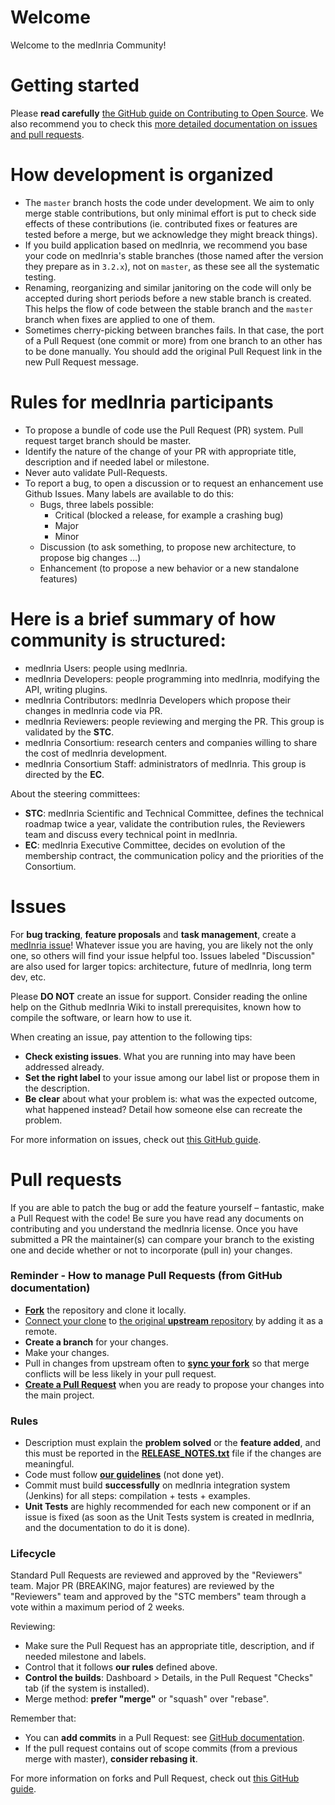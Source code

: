 # Welcome

Welcome to the medInria Community! 

# Getting started

Please **read carefully** [the GitHub guide on Contributing to Open Source](https://guides.github.com/activities/contributing-to-open-source/). We also recommend you to check this [more detailed documentation on issues and pull requests](https://help.github.com/categories/collaborating-with-issues-and-pull-requests/).

# How development is organized
- The `master` branch hosts the code under development. We aim to only merge stable contributions, but only minimal effort is put to check side effects of these contributions (ie. contributed fixes or features are tested before a merge, but we acknowledge they might breack things).
- If you build application based on medInria, we recommend you base your code on medInria's stable branches (those named after the version they prepare as in `3.2.x`), not on `master`, as these see all the systematic testing.
- Renaming, reorganizing and similar janitoring on the code will only be accepted during short periods before a new stable branch is created. This helps the flow of code between the stable branch and the `master` branch when fixes are applied to one of them.
- Sometimes cherry-picking between branches fails. In that case, the port of a Pull Request (one commit or more) from one branch to an other has to be done manually. You should add the original Pull Request link in the new Pull Request message.

# Rules for medInria participants
- To propose a bundle of code use the Pull Request (PR) system. Pull request target branch should be master.
- Identify the nature of the change of your PR with appropriate title, description and if needed label or milestone.
- Never auto validate Pull-Requests.
- To report a bug, to open a discussion or to request an enhancement use Github Issues. Many labels are available to do this:
	- Bugs, three labels possible:
		- Critical (blocked a release, for example a crashing bug)
		- Major
		- Minor
	- Discussion (to ask something, to propose new architecture, to propose big changes …)
	- Enhancement (to propose a new behavior or a new standalone features)
	
# Here is a brief summary of how community is structured:
- medInria Users:            people using medInria.
- medInria Developers:       people programming into medInria, modifying the API, writing plugins.
- medInria Contributors:     medInria Developers which propose their changes in medInria code via PR.
- medInria Reviewers:        people reviewing and merging the PR. This group is validated by the **STC**.
- medInria Consortium:       research centers and companies willing to share the cost of medInria development.
- medInria Consortium Staff: administrators of medInria. This group is directed by the **EC**.

About the steering committees:
- **STC**: medInria Scientific and Technical Committee, defines the technical roadmap twice a year, validate the contribution rules, the Reviewers team and discuss every technical point in medInria.
- **EC**: medInria Executive Committee, decides on evolution of the membership contract, the communication policy and the priorities of the Consortium.

# Issues

For **bug tracking**, **feature proposals** and **task management**, create a [medInria issue](https://github.com/medInria/medInria-public/issues)! Whatever issue you are having, you are likely not the only one, so others will find your issue helpful too. Issues labeled "Discussion" are also used for larger topics: architecture, future of medInria, long term dev, etc.

Please **DO NOT** create an issue for support. Consider reading the online help on the Github medInria Wiki to install prerequisites, known how to compile the software, or learn how to use it.

When creating an issue, pay attention to the following tips:

- **Check existing issues**. What you are running into may have been addressed already.
- **Set the right label** to your issue among our label list or propose them in the description.
- **Be clear** about what your problem is: what was the expected outcome, what happened instead? Detail how someone else can recreate the problem.

For more information on issues, check out [this GitHub guide](https://guides.github.com/features/issues/).  


# Pull requests

If you are able to patch the bug or add the feature yourself – fantastic, make a Pull Request with the code! Be sure you have read any documents on contributing and you understand the medInria license. Once you have submitted a PR the maintainer(s) can compare your branch to the existing one and decide whether or not to incorporate (pull in) your changes.

### Reminder - How to manage Pull Requests (from GitHub documentation)

- **[Fork](http://guides.github.com/activities/forking/)** the repository and clone it locally.
- [Connect your clone](https://help.github.com/articles/configuring-a-remote-for-a-fork/) to [the original **upstream** repository](https://github.com/medInria-framework/medInria/) by adding it as a remote.
- **Create a branch** for your changes.
- Make your changes.
- Pull in changes from upstream often to [**sync your fork**](https://help.github.com/articles/syncing-a-fork/) so that merge conflicts will be less likely in your pull request.
- [**Create a Pull Request**](https://help.github.com/articles/creating-a-pull-request-from-a-fork/) when you are ready to propose your changes into the main project.

### Rules

- Description must explain the **problem solved** or the **feature added**, and this must be reported in the **[RELEASE_NOTES.txt](https://github.com/medInria/medInria-public/blob/master/RELEASE_NOTES.txt)** file if the changes are meaningful.
- Code must follow **[our guidelines](https://github.com/medInria/medInria-public/blob/master/GUIDELINES.md)** (not done yet).
- Commit must build **successfully** on medInria integration system (Jenkins) for all steps: compilation + tests + examples.
- **Unit Tests** are highly recommended for each new component or if an issue is fixed (as soon as the Unit Tests system is created in medInria, and the documentation to do it is done).

### Lifecycle

Standard Pull Requests are reviewed and approved by the "Reviewers" team.
Major PR (BREAKING, major features) are reviewed by the "Reviewers" team and approved by the "STC members" team through a vote within a maximum period of 2 weeks.

Reviewing:

- Make sure the Pull Request has an appropriate title, description, and if needed milestone and labels.
- Control that it follows **our rules** defined above.
- **Control the builds**: Dashboard > Details, in the Pull Request "Checks" tab (if the system is installed).
- Merge method: **prefer "merge"** or "squash" over "rebase".

Remember that:

- You can **add commits** in a Pull Request: see [GitHub documentation](https://help.github.com/articles/committing-changes-to-a-pull-request-branch-created-from-a-fork/).
- If the pull request contains out of scope commits (from a previous merge with master), **consider rebasing it**.

For more information on forks and Pull Request, check out [this GitHub guide](https://guides.github.com/activities/forking/).
